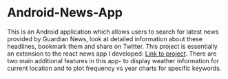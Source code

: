 # Android-News-App

This is an Android application which allows users to search for latest news provided by Guardian News, look at detailed information about these headlines, bookmark them and share on Twitter. This project is essentially an extension to the react news app I developed: <a href="https://github.com/likhitasuresh/React-News-App">Link to project</a>. There are two main additional features in this app- to display weather information for current location and to plot frequency vs year charts for specific keywords.
